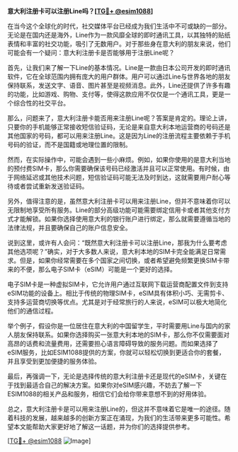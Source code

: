 **意大利注册卡可以注册Line吗？[[TG💪+ @esim1088](https://t.me/s/esim1088)]**

在当今这个全球化的时代，社交媒体平台已经成为我们生活中不可或缺的一部分。无论是在国内还是海外，Line作为一款风靡全球的即时通讯工具，以其独特的贴纸表情和丰富的社交功能，吸引了无数用户。对于那些身在意大利的朋友来说，他们可能会有一个疑问：意大利注册卡是否能够用于注册Line呢？

首先，让我们来了解一下Line的基本情况。Line是一款由日本公司开发的即时通讯软件，它在全球范围内拥有庞大的用户群体。用户可以通过Line与世界各地的朋友保持联系，发送文字、语音、图片甚至是视频消息。此外，Line还提供了许多有趣的功能，比如游戏、购物、支付等，使得这款应用不仅仅是一个通讯工具，更是一个综合性的社交平台。

那么，问题来了，意大利注册卡能否用来注册Line呢？答案是肯定的。理论上讲，只要你的手机能够正常接收短信验证码，无论是来自意大利本地运营商的号码还是其他国家的号码，都可以用来注册Line。这是因为Line的注册流程主要依赖于手机号码的验证，而不是国籍或地理位置的限制。

然而，在实际操作中，可能会遇到一些小麻烦。例如，如果你使用的是意大利当地的预付费SIM卡，那么你需要确保该号码已经激活并且可以正常使用。有时候，由于网络延迟或其他技术问题，短信验证码可能无法及时到达，这就需要用户耐心等待或者尝试重新发送验证码。

另外，值得注意的是，虽然意大利注册卡可以用来注册Line，但并不意味着你可以无限制地享受所有服务。Line的部分高级功能可能需要绑定信用卡或者其他支付方式才能解锁。如果你选择使用意大利的银行账户进行绑定，那么就需要遵循当地的法律法规，并且要确保自己的账户信息安全。

说到这里，或许有人会问：“既然意大利注册卡可以注册Line，那我为什么要考虑其他选项呢？”确实，对于大多数人来说，意大利本地的SIM卡完全能满足日常需求。但是，如果你经常需要在多个国家之间切换，或者希望避免频繁更换SIM卡带来的不便，那么电子SIM卡（eSIM）可能是一个更好的选择。

电子SIM卡是一种虚拟SIM卡，它允许用户通过互联网下载运营商配置文件到支持eSIM功能的设备上。相比于传统的物理SIM卡，eSIM具有体积小巧、无需剪卡、支持多运营商切换等优点。尤其是对于经常旅行的人来说，eSIM可以极大地简化他们的通信过程。

举个例子，假设你是一位居住在意大利的中国留学生，平时需要用Line与国内的家人朋友保持联系。如果你选择购买一张意大利本地的SIM卡，那么你不仅需要面对高昂的话费和流量费用，还需要担心语言障碍导致的服务问题。而如果选择了eSIM服务，比如ESIM1088提供的方案，你就可以轻松切换到更适合你的套餐，并且享受到更加便捷的服务体验。

最后，再强调一下，无论是选择传统的意大利注册卡还是现代的eSIM卡，关键在于找到最适合自己的解决方案。如果你对eSIM感兴趣，不妨去了解一下ESIM1088的相关产品和服务，相信它们会给你带来意想不到的好用体验。

总之，意大利注册卡是可以用来注册Line的，但这并不意味着它是唯一的途径。随着科技的发展，越来越多的创新方案正在涌现，为我们的生活带来更多可能性。希望本文能帮助大家更好地了解这一话题，并为你们的选择提供参考。

[[TG💪+ @esim1088](https://t.me/s/esim1088) ![Image](https://i.postimg.cc/4NQfJmqS/Snipaste-2025-05-13-00-14-12.png)]